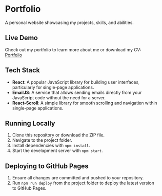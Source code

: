 # Portfolio
A personal website showcasing my projects, skills, and abilities.

## Live Demo
Check out my portfolio to learn more about me or download my CV: [Portfolio](https://shillari.github.io/portfolio/)

## Tech Stack
- **React**: A popular JavaScript library for building user interfaces, particularly for single-page applications.
- **EmailJS**: A service that allows sending emails directly from your JavaScript code without the need for a server.
- **React-Scroll**: A simple library for smooth scrolling and navigation within single-page applications.

## Running Locally
1. Clone this repository or download the ZIP file.
2. Navigate to the project folder.
3. Install dependencies with `npm install`.
4. Start the development server with `npm start`.

## Deploying to GitHub Pages
1. Ensure all changes are committed and pushed to your repository.
2. Run `npm run deploy` from the project folder to deploy the latest version to GitHub Pages.
